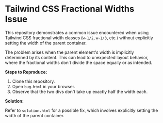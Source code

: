 # Tailwind CSS Fractional Widths Issue

This repository demonstrates a common issue encountered when using Tailwind CSS fractional width classes (`w-1/2`, `w-1/3`, etc.) without explicitly setting the width of the parent container.

The problem arises when the parent element's width is implicitly determined by its content. This can lead to unexpected layout behavior, where the fractional widths don't divide the space equally or as intended.

**Steps to Reproduce:**

1. Clone this repository.
2. Open `bug.html` in your browser.
3. Observe that the two divs don't take up exactly half the width each.

**Solution:**

Refer to `solution.html` for a possible fix, which involves explicitly setting the width of the parent container.